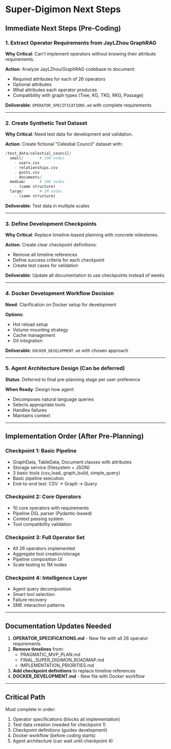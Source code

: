 # Super-Digimon Next Steps

## Immediate Next Steps (Pre-Coding)

### 1. **Extract Operator Requirements from JayLZhou GraphRAG**
**Why Critical**: Can't implement operators without knowing their attribute requirements.

**Action**: Analyze JayLZhou/GraphRAG codebase to document:
- Required attributes for each of 26 operators
- Optional attributes
- What attributes each operator produces
- Compatibility with graph types (Tree, KG, TKG, RKG, Passage)

**Deliverable**: `OPERATOR_SPECIFICATIONS.md` with complete requirements

---

### 2. **Create Synthetic Test Dataset**
**Why Critical**: Need test data for development and validation.

**Action**: Create fictional "Celestial Council" dataset with:
```python
/test_data/celestial_council/
  small/       # 100 nodes
    - users.csv
    - relationships.csv  
    - posts.csv
    - documents/
  medium/      # 10K nodes
    - (same structure)
  large/       # 1M nodes
    - (same structure)
```

**Deliverable**: Test data in multiple scales

---

### 3. **Define Development Checkpoints**
**Why Critical**: Replace timeline-based planning with concrete milestones.

**Action**: Create clear checkpoint definitions:
- Remove all timeline references
- Define success criteria for each checkpoint
- Create test cases for validation

**Deliverable**: Update all documentation to use checkpoints instead of weeks

---

### 4. **Docker Development Workflow Decision**
**Need**: Clarification on Docker setup for development

**Options**:
- Hot reload setup
- Volume mounting strategy  
- Cache management
- Git integration

**Deliverable**: `DOCKER_DEVELOPMENT.md` with chosen approach

---

### 5. **Agent Architecture Design** (Can be deferred)
**Status**: Deferred to final pre-planning stage per user preference

**When Ready**: Design how agent:
- Decomposes natural language queries
- Selects appropriate tools
- Handles failures
- Maintains context

---

## Implementation Order (After Pre-Planning)

### Checkpoint 1: Basic Pipeline
- GraphData, TableData, Document classes with attributes
- Storage service (filesystem + JSON)
- 3 basic tools (csv_load, graph_build, simple_query)
- Basic pipeline execution
- End-to-end test: CSV → Graph → Query

### Checkpoint 2: Core Operators  
- 10 core operators with requirements
- Pipeline DSL parser (Pydantic-based)
- Context passing system
- Tool compatibility validation

### Checkpoint 3: Full Operator Set
- All 26 operators implemented
- Aggregate tool creation/storage
- Pipeline composition UI
- Scale testing to 1M nodes

### Checkpoint 4: Intelligence Layer
- Agent query decomposition
- Smart tool selection
- Failure recovery
- SME interaction patterns

---

## Documentation Updates Needed

1. **OPERATOR_SPECIFICATIONS.md** - New file with all 26 operator requirements
2. **Remove timelines** from:
   - PRAGMATIC_MVP_PLAN.md
   - FINAL_SUPER_DIGIMON_ROADMAP.md  
   - IMPLEMENTATION_PRIORITIES.md
3. **Add checkpoint definitions** to replace timeline references
4. **DOCKER_DEVELOPMENT.md** - New file with Docker workflow

---

## Critical Path

Must complete in order:
1. Operator specifications (blocks all implementation)
2. Test data creation (needed for checkpoint 1)
3. Checkpoint definitions (guides development)
4. Docker workflow (before coding starts)
5. Agent architecture (can wait until checkpoint 4)